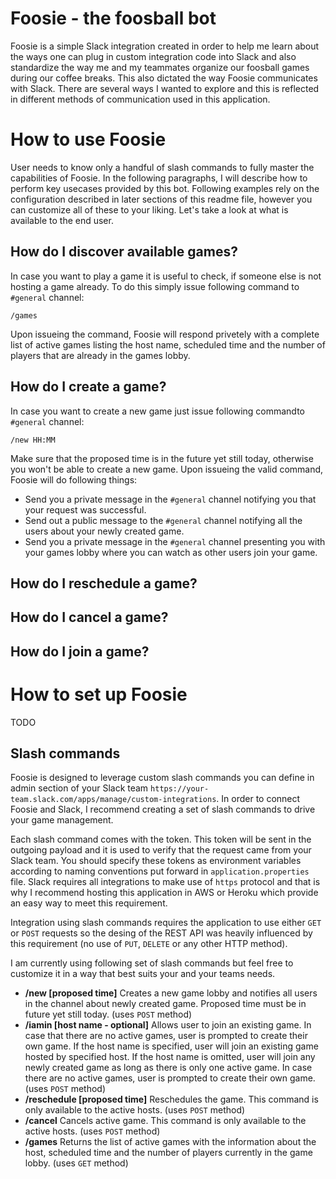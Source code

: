 # Foosie - the foosball bot

Foosie is a simple Slack integration created in order to help me learn about the ways one can plug in custom integration code into Slack and also standardize the way me and my teammates organize our foosball games during our coffee breaks. This also dictated the way Foosie communicates with Slack. There are several ways I wanted to explore and this is reflected in different methods of communication used in this application.

# How to use Foosie
User needs to know only a handful of slash commands to fully master the capabilities of Foosie. In the following paragraphs, I will describe how to perform key usecases provided by this bot. Following examples rely on the configuration described in later sections of this readme file, however you can customize all of these to your liking. Let's take a look at what is available to the end user.

## How do I discover available games?
In case you want to play a game it is useful to check, if someone else is not hosting a game already. To do this simply issue following command to `#general` channel:

```
/games
```

Upon issueing the command, Foosie will respond privetely with a complete list of active games listing the host name, scheduled time and the number of players that are already in the games lobby.

## How do I create a game?
In case you want to create a new game just issue following commandto `#general` channel:

```
/new HH:MM
```

Make sure that the proposed time is in the future yet still today, otherwise you won't be able to create a new game. Upon issueing the valid command, Foosie will do following things:

* Send you a private message in the `#general` channel notifying you that your request was successful. 
* Send out a public message to the `#general` channel notifying all the users about your newly created game.
* Send you a private message in the `#general` channel presenting you with your games lobby where you can watch as other users join your game.

## How do I reschedule a game?

## How do I cancel a game?

## How do I join a game?

# How to set up Foosie
TODO

## Slash commands

Foosie is designed to leverage custom slash commands you can define in admin section of your Slack team `https://your-team.slack.com/apps/manage/custom-integrations`. In order to connect Foosie and Slack, I recommend creating a set of slash commands to drive your game management.

Each slash command comes with the token. This token will be sent in the outgoing payload and it is used to verify that the request came from your Slack team. You should specify these tokens as environment variables according to naming conventions put forward in `application.properties` file. Slack requires all integrations to make use of `https` protocol and that is why I recommend hosting this application in AWS or Heroku which provide an easy way to meet this requirement.

Integration using slash commands requires the application to use either `GET` or `POST` requests so the desing of the REST API was heavily influenced by this requirement (no use of `PUT`, `DELETE` or any other HTTP method).

I am currently using following set of slash commands but feel free to customize it in a way that best suits your and your teams needs.

* **/new [proposed time]** Creates a new game lobby and notifies all users in the channel about newly created game. Proposed time must be in future yet still today. (uses `POST` method)
* **/iamin [host name - optional]** Allows user to join an existing game. In case that there are no active games, user is prompted to create their own game. If the host name is specified, user will join an existing game hosted by specified host. If the host name is omitted, user will join any newly created game as long as there is only one active game. In case there are no active games, user is prompted to create their own game. (uses `POST` method)
* **/reschedule [proposed time]** Reschedules the game. This command is only available to the active hosts. (uses `POST` method)
* **/cancel** Cancels active game. This command is only available to the active hosts. (uses `POST` method)
* **/games** Returns the list of active games with the information about the host, scheduled time and the number of players currently in the game lobby. (uses `GET` method)
